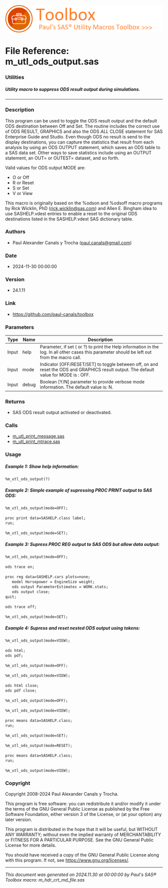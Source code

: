 [![../../misc/images/doc_header.png](../../misc/images/doc_header.png)](#)
# 
# File Reference: m_utl_ods_output.sas

### Utilities

##### Utility macro to suppress ODS result output during simulations.

***

### Description
This program can be used to toggle the ODS result output and the default ODS destination between Off and Set. The routine includes the correct use of ODS RESULT, GRAPHICS and also the ODS _ALL_ CLOSE statement for SAS Enterprise Guide and Studio. Even though ODS no result is send to the display destinations, you can capture the statistics that result from each analysis by using an ODS OUTPUT statement, which saves an ODS table to a SAS data set. Other ways to save statistics include using an OUTPUT statement, an OUT= or OUTEST= dataset, and so forth.

 Valid values for ODS output MODE are:

- O or Off
- R or Reset
- S or Set
- V or View

 This macro is originally based on the %odson and %odsoff macro programs by Rick Wicklin, PhD (rick.wicklin@sas.com) and Allen E. Bingham idea to use SASHELP.vdest entries to enable a reset to the original ODS destinations listed in the SASHELP.vdest SAS dictionary table.



### Authors
* Paul Alexander Canals y Trocha (paul.canals@gmail.com)

### Date
* 2024-11-30 00:00:00

### Version
* 24.1.11

### Link
* https://github.com/paul-canals/toolbox

### Parameters
| Type | Name | Description |
| ---- | ---- | ----------- |
| Input | help | Parameter, if set ( or ?) to print the Help information in the log. In all other cases this parameter should be left out from the macro call. |
| Input | mode | Indicator [OFF/RESET/SET] to toggle between off, on and reset the ODS and GRAPHICS result output. The default value for MODE is : OFF. |
| Input | debug | Boolean [Y/N] parameter to provide verbose mode information. The default value is: N. |

### Returns
* SAS ODS result output activated or deactivated.

### Calls
* [m_utl_print_message.sas](m_utl_print_message.md)
* [m_utl_print_mtrace.sas](m_utl_print_mtrace.md)

### Usage

##### Example 1: Show help information:
```sas
%m_utl_ods_output(?)
```

##### Example 2: Simple example of supressing PROC PRINT output to SAS ODS:
```sas
%m_utl_ods_output(mode=OFF);

proc print data=SASHELP.class label;
run;

%m_utl_ods_output(mode=SET);
```

##### Example 3: Supress PROC REG output to SAS ODS but allow data output:
```sas
%m_utl_ods_output(mode=OFF);

ods trace on;

proc reg data=SASHELP.cars plots=none;
   model Horsepower = EngineSize weight;
   ods output ParameterEstimates = WORK.stats;
   ods output close;
quit;

ods trace off;

%m_utl_ods_output(mode=SET);
```

##### Example 4: Supress and reset nested ODS output using tokens:
```sas
%m_utl_ods_output(mode=VIEW);

ods html;
ods pdf;

%m_utl_ods_output(mode=OFF);

%m_utl_ods_output(mode=VIEW);

ods html close;
ods pdf close;

%m_utl_ods_output(mode=OFF);

%m_utl_ods_output(mode=VIEW);

proc means data=SASHELP.class;
run;

%m_utl_ods_output(mode=SET);

%m_utl_ods_output(mode=RESET);

proc means data=SASHELP.class;
run;

%m_utl_ods_output(mode=VIEW);
```

### Copyright
Copyright 2008-2024 Paul Alexander Canals y Trocha. 
 
This program is free software: you can redistribute it and/or modify 
it under the terms of the GNU General Public License as published by 
the Free Software Foundation, either version 3 of the License, or 
(at your option) any later version. 
 
This program is distributed in the hope that it will be useful, 
but WITHOUT ANY WARRANTY; without even the implied warranty of 
MERCHANTABILITY or FITNESS FOR A PARTICULAR PURPOSE. See the 
GNU General Public License for more details. 
 
You should have received a copy of the GNU General Public License 
along with this program. If not, see <https://www.gnu.org/licenses/>. 


***
*This document was generated on 2024.11.30 at 00:00:00 by Paul's SAS&reg; Toolbox macro: m_hdr_crt_md_file.sas*
